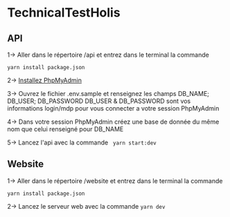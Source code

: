 # TechnicalTestHolis

## API

1-> Aller dans le répertoire /api et entrez dans le terminal la commande  
```
yarn install package.json
```

2-> [Installez PhpMyAdmin](https://doc.ubuntu-fr.org/phpmyadmin)

3-> Ouvrez le fichier .env.sample et renseignez les champs DB_NAME; DB_USER; DB_PASSWORD
DB_USER & DB_PASSWORD sont vos informations login/mdp pour vous connecter a votre session PhpMyAdmin

4-> Dans votre session PhpMyAdmin créez une base de donnée du même nom que celui renseigné pour DB_NAME

5-> Lancez l'api avec la commande ``` yarn start:dev ```

## Website

1-> Aller dans le répertoire /website et entrez dans le terminal la commande  
```
yarn install package.json
```

2-> Lancez le serveur web avec la commande ``` yarn dev ```